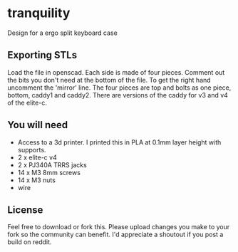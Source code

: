 # tranquility

Design for a ergo split keyboard case

## Exporting STLs

Load the file in openscad. Each side is made of four pieces. Comment out the bits you don't need at the bottom of the file. To get the right hand uncomment the 'mirror' line. The four pieces are top and bolts as one piece, bottom, caddy1 and caddy2. There are versions of the caddy for v3 and v4 of the elite-c.

## You will need

 - Access to a 3d printer. I printed this in PLA at 0.1mm layer height with supports.
 - 2 x elite-c v4
 - 2 x PJ340A TRRS jacks
 - 14 x M3 8mm screws
 - 14 x M3 nuts
 - wire
 
## License

Feel free to download or fork this. Please upload changes you make to your fork so the community can benefit. I'd appreciate a shoutout if you post a build on reddit. 
